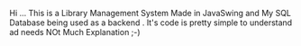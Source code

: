 Hi ... This is a Library Management System Made in JavaSwing and My SQL Database being used as a backend . It's code is pretty simple to understand ad needs NOt Much Explanation ;-)

